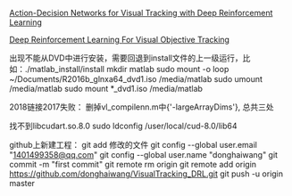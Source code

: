 [Action-Decision Networks for Visual Tracking with Deep Reinforcement Learning](https://arxiv.org/pdf/1701.08936.pdf)

[Deep Reinforcement Learning For Visual Objective Tracking](https://arxiv.org/pdf/1701.08936.pdf)


出现不能从DVD中进行安装，需要回退到install文件的上一级运行，比如：./matlab_install/install
mkdir matlab
sudo mount -o loop ~/Documents/R2016b_glnxa64_dvd1.iso /media/matlab
sudo umount /media/matlab
sudo mount *_dvd1.iso /media/matlab

2018链接2017失败：
删掉vl_compilenn.m中{'-largeArrayDims'}, 总共三处

找不到libcudart.so.8.0
sudo ldconfig /user/local/cud-8.0/lib64

github上新建工程：
git add 修改的文件
git config --global user.email "1401499358@qq.com"
git config --global user.name "donghaiwang"
git commit -m "first commit"
git remote rm origin
git remote add origin https://github.com/donghaiwang/VisualTracking_DRL.git
git push -u origin master